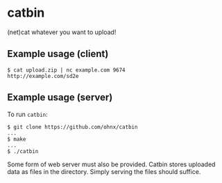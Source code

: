 # catbin

(net)cat whatever you want to upload!

## Example usage (client)

```
$ cat upload.zip | nc example.com 9674
http://example.com/sd2e
```

## Example usage (server)

To run `catbin`:
```
$ git clone https://github.com/ohnx/catbin
...
$ make
...
$ ./catbin
```

Some form of web server must also be provided. Catbin stores uploaded data as files in the directory.
Simply serving the files should suffice.

